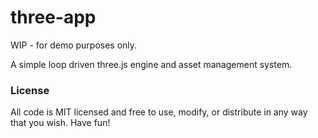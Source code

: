 # three-app

WIP - for demo purposes only.

A simple loop driven three.js engine and asset management system.

### License

All code is MIT licensed and free to use, modify, or distribute in any way that you wish. Have fun!
